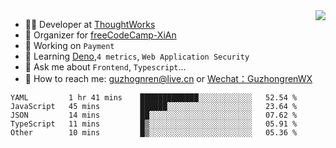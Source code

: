<img align="right" src="https://github-readme-stats.vercel.app/api?username=guzhongren&show_icons=true&icon_color=805AD5&text_color=000&bg_color=ffffff&hide_title=true" />

- 👨‍💻  Developer at [ThoughtWorks](https://thoughtworks.com)
- 🏢 Organizer for [freeCodeCamp-XiAn](https://github.com/orgs/freeCodeCamp-XiAn)
- 🔭 Working on `Payment`
- 🌱 Learning [Deno](https://deno.land/),`4 metrics`,  `Web Application Security`
- 💬 Ask me about `Frontend`, `Typescript`...
- 🔎 How to reach me: [guzhognren@live.cn](guzhognren@live.cn) or [Wechat：GuzhongrenWX]()

<!--START_SECTION:waka-->
```text
YAML         1 hr 41 mins    █████████████░░░░░░░░░░░░   52.54 % 
JavaScript   45 mins         ██████░░░░░░░░░░░░░░░░░░░   23.64 % 
JSON         14 mins         ██░░░░░░░░░░░░░░░░░░░░░░░   07.62 % 
TypeScript   11 mins         █▒░░░░░░░░░░░░░░░░░░░░░░░   05.91 % 
Other        10 mins         █▒░░░░░░░░░░░░░░░░░░░░░░░   05.36 % 
```
<!--END_SECTION:waka-->

